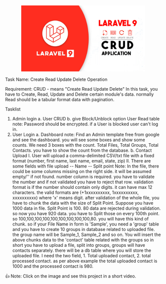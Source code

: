 <p align="center"><a href="https://drive.google.com/file/d/12ckZEt-wieTANn6SJatvrkPC1e9n5OwL/view" target="_blank"><img src="https://raw.githubusercontent.com/rayhan-al-shorif/CRUD/master/public/dist/img/CRUD%20(README%20Imge).png" width="400"></a></p>



Task Name: Create Read Update Delete Operation

Requirement:
CRUD - means  "Create Read Update Delete"
In this task, you have to Create, Read, Update and Delete certain module's data. normally Read should be a tabular format data with pagination.

Tasklist
1. Admin login
    a. User CRUD
    b. give Block/Unblock option User Read table
    note: Password should be encrypted. if a User is blocked user can't log in.
2. User Login
    a. Dashboard
        note: Find an Admin template free from google and see the dashboard.
        you will see some boxes and show some counts. We need 3 boxes with the count. Total Files, Total Groups, Total Contacts. you have to show the count from the database.
    b. Contact Upload
        I. User will upload a comma-delimited CSV/txt file with a fixed format
           (number, first name, last name, email, state, zip)
        II. There are some fields with file upload
             -- Name
             -- Split point
         Note: In the file, there could be some columns missing on the right side. it will be assumed empty/'' if not found. number column is required. you have to validate the number and if not validated you have to reject that row. validation format is if the number should contain only digits. it can have max 12 characters. the valid formats are (+1xxxxxxxxxx, 1xxxxxxxxxx, xxxxxxxxxx) where 'x' means digit. after validation of the whole file, you have to chunk the data with the size of Split Point. 
Suppose you have 1000 data in file. Split Point is 100. 80 data are rejected during validation. so now you have 920 data. you have to Split those on every 100th point. so 100,100,100,100,100,100,100,100,100,80. you will have this kind of chunk. so if your File Name in form is 'Sample', you need a 'group' table and you have to create 10 groups in database related to uploaded file. the group name will be Sample_1, Sample_2 and so on. You will insert the above chunks data to the 'contact' table related with the groups
so in short you have to upload a file, split into groups, groups will have contacts separately. there will be a db table where you will store the uploaded file. I need the two field, 1. Total uploaded contact, 2. total processed contact. as per above example the total uploaded contact is 1000 and the processed contact is 980.


👍 Note: Click on the image and see this project in a short video.
